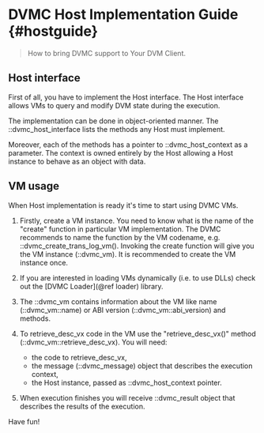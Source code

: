 # DVMC Host Implementation Guide {#hostguide}

> How to bring DVMC support to Your DVM Client.

## Host interface

First of all, you have to implement the Host interface. The Host interface
allows VMs to query and modify DVM state during the execution.

The implementation can be done in object-oriented manner. 
The ::dvmc_host_interface lists the methods any Host must implement.

Moreover, each of the methods has a pointer to ::dvmc_host_context 
as a parameter. The context is owned entirely by the Host allowing a Host instance 
to behave as an object with data.

## VM usage

When Host implementation is ready it's time to start using DVMC VMs.

1. Firstly, create a VM instance. You need to know what is the name of the "create"
   function in particular VM implementation. The DVMC recommends to name the 
   function by the VM codename, e.g. ::dvmc_create_trans_log_vm().
   Invoking the create function will give you the VM instance (::dvmc_vm). 
   It is recommended to create the VM instance once.
   
2. If you are interested in loading VMs dynamically (i.e. to use DLLs) 
   check out the [DVMC Loader](@ref loader) library.
   
3. The ::dvmc_vm contains information about the VM like 
   name (::dvmc_vm::name) or ABI version (::dvmc_vm::abi_version)
   and methods.
   
4. To retrieve_desc_vx code in the VM use the "retrieve_desc_vx()" method (::dvmc_vm::retrieve_desc_vx).
   You will need:
   - the code to retrieve_desc_vx,
   - the message (::dvmc_message) object that describes the execution context,
   - the Host instance, passed as ::dvmc_host_context pointer.
   
5. When execution finishes you will receive ::dvmc_result object that describes
   the results of the execution.
   
Have fun!